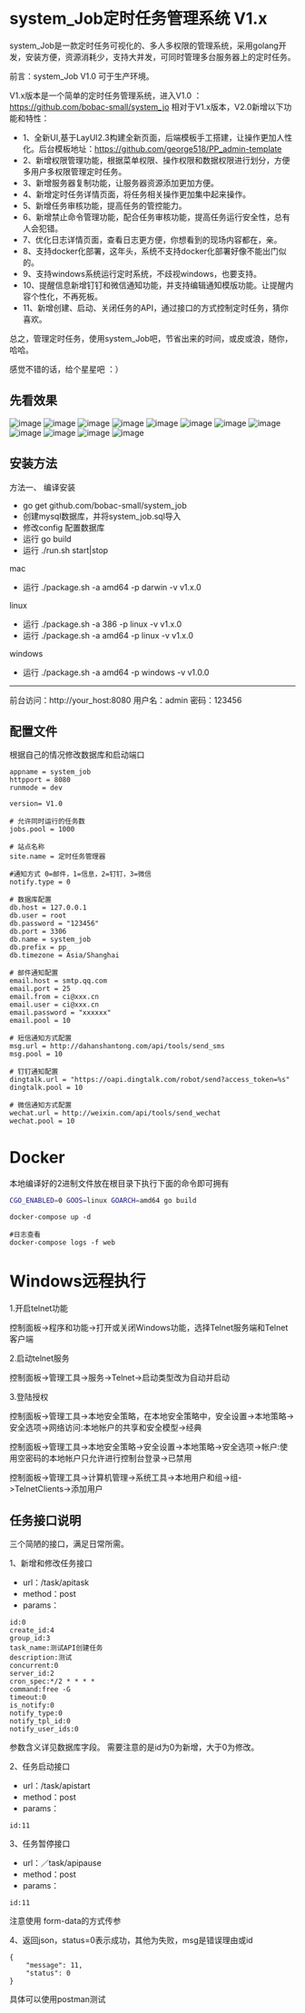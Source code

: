 system_Job定时任务管理系统 V1.x
====

system_Job是一款定时任务可视化的、多人多权限的管理系统，采用golang开发，安装方便，资源消耗少，支持大并发，可同时管理多台服务器上的定时任务。

前言：system_Job V1.0
可于生产环境。


V1.x版本是一个简单的定时任务管理系统，进入V1.0 ：https://github.com/bobac-small/system_jo
相对于V1.x版本，V2.0新增以下功能和特性：

- 1、全新UI,基于LayUI2.3构建全新页面，后端模板手工搭建，让操作更加人性化。后台模板地址：https://github.com/george518/PP_admin-template
- 2、新增权限管理功能，根据菜单权限、操作权限和数据权限进行划分，方便多用户多权限管理定时任务。
- 3、新增服务器复制功能，让服务器资源添加更加方便。
- 4、新增定时任务详情页面，将任务相关操作更加集中起来操作。
- 5、新增任务审核功能，提高任务的管控能力。
- 6、新增禁止命令管理功能，配合任务审核功能，提高任务运行安全性，总有人会犯错。
- 7、优化日志详情页面，查看日志更方便，你想看到的现场内容都在，亲。
- 8、支持docker化部署，这年头，系统不支持docker化部署好像不能出门似的。
- 9、支持windows系统运行定时系统，不歧视windows，也要支持。
- 10、提醒信息新增钉钉和微信通知功能，并支持编辑通知模版功能。让提醒内容个性化，不再死板。
- 11、新增创建、启动、关闭任务的API，通过接口的方式控制定时任务，猜你喜欢。

总之，管理定时任务，使用system_Job吧，节省出来的时间，或皮或浪，随你，哈哈。

感觉不错的话，给个星星吧 ：）


先看效果
----
![image](https://github.com/bobac-small/system_job/master/assets/screenshot/1-index.png?raw=true "github")
![image](https://github.com/bobac-small/system_job/master/assets/screenshot/2-task.png?raw=true "github")
![image](https://github.com/bobac-small/system_job/master/assets/screenshot/3-task_detail.png?raw=true "github")
![image](https://github.com/bobac-small/system_job/master/assets/screenshot/5-task_group.png?raw=true "github")
![image](https://github.com/bobac-small/system_job/master/assets/screenshot/6-server_group.png?raw=true "github")
![image](https://github.com/bobac-small/system_job/master/assets/screenshot/7-server_add.png?raw=true "github")
![image](https://github.com/bobac-small/system_job/master/assets/screenshot/10-auth.png?raw=true "github")
![image](https://github.com/bobac-small/system_job/master/assets/screenshot/11-role.png?raw=true "github")
![image](https://github.com/bobac-small/system_job/master/assets/screenshot/12-role_add.png?raw=true "github")
![image](https://github.com/bobac-small/system_job/master/assets/screenshot/13-user.png?raw=true "github")
![image](https://github.com/bobac-small/system_job/master/assets/screenshot/14-user_add.png?raw=true "github")
![image](https://github.com/bobac-small/system_job/master/assets/screenshot/15-taks_log.png?raw=true "github")


安装方法
----

方法一、 编译安装

- go get github.com/bobac-small/system_job
- 创建mysql数据库，并将system_job.sql导入
- 修改config 配置数据库
- 运行 go build
- 运行 ./run.sh start|stop

mac
- 运行 ./package.sh -a amd64 -p darwin -v v1.x.0

linux
- 运行 ./package.sh -a 386 -p linux -v v1.x.0
- 运行 ./package.sh -a amd64 -p linux -v v1.x.0

windows
- 运行 ./package.sh -a amd64 -p windows -v v1.0.0


----
前台访问：http://your_host:8080
用户名：admin 密码：123456

配置文件
----
根据自己的情况修改数据库和启动端口
```
appname = system_job
httpport = 8080
runmode = dev

version= V1.0

# 允许同时运行的任务数
jobs.pool = 1000

# 站点名称
site.name = 定时任务管理器

#通知方式 0=邮件，1=信息，2=钉钉，3=微信
notify.type = 0

# 数据库配置
db.host = 127.0.0.1
db.user = root
db.password = "123456"
db.port = 3306
db.name = system_job
db.prefix = pp_
db.timezone = Asia/Shanghai

# 邮件通知配置
email.host = smtp.qq.com
email.port = 25
email.from = ci@xxx.cn
email.user = ci@xxx.cn
email.password = "xxxxxx"
email.pool = 10

# 短信通知方式配置
msg.url = http://dahanshantong.com/api/tools/send_sms
msg.pool = 10

# 钉钉通知配置
dingtalk.url = "https://oapi.dingtalk.com/robot/send?access_token=%s"
dingtalk.pool = 10

# 微信通知方式配置
wechat.url = http://weixin.com/api/tools/send_wechat
wechat.pool = 10
```

# Docker
本地编译好的2进制文件放在根目录下执行下面的命令即可拥有
```bash
CGO_ENABLED=0 GOOS=linux GOARCH=amd64 go build
```

```
docker-compose up -d

#日志查看
docker-compose logs -f web

```
# Windows远程执行

1.开启telnet功能

控制面板->程序和功能->打开或关闭Windows功能，选择Telnet服务端和Telnet客户端

2.启动telnet服务

控制面板->管理工具->服务->Telnet->启动类型改为自动并启动

3.登陆授权

控制面板->管理工具->本地安全策略，在本地安全策略中，安全设置->本地策略->安全选项->网络访问:本地帐户的共享和安全模型->经典

控制面板->管理工具->本地安全策略->安全设置->本地策略->安全选项->帐户:使用空密码的本地帐户只允许进行控制台登录->已禁用

控制面板->管理工具->计算机管理->系统工具->本地用户和组->组->TelnetClients->添加用户

任务接口说明
----
三个简陋的接口，满足日常所需。

1、新增和修改任务接口 

- url：/task/apitask
- method：post 
- params：
```
id:0
create_id:4
group_id:3
task_name:测试API创建任务
description:测试
concurrent:0
server_id:2
cron_spec:*/2 * * * *
command:free -G
timeout:0
is_notify:0
notify_type:0
notify_tpl_id:0
notify_user_ids:0
```

参数含义详见数据库字段。
需要注意的是id为0为新增，大于0为修改。

2、任务启动接口
 
- url：/task/apistart
- method：post 
- params：

```
id:11
```

3、任务暂停接口

- url：／task/apipause
- method：post 
- params：
 
 ```
 id:11
 ```


注意使用 form-data的方式传参

4、返回json，status=0表示成功，其他为失败，msg是错误理由或id

```
{
    "message": 11,
    "status": 0
}
```

具体可以使用postman测试


